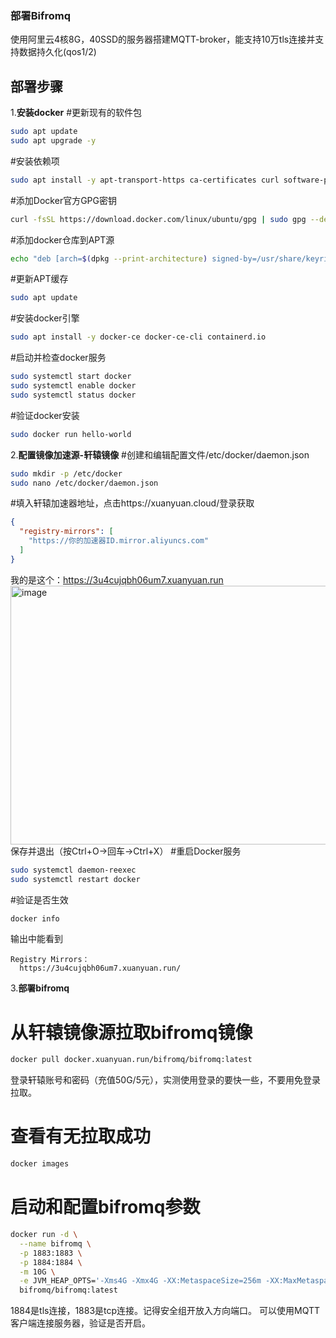### 部署Bifromq

使用阿里云4核8G，40SSD的服务器搭建MQTT-broker，能支持10万tls连接并支持数据持久化(qos1/2)

## 部署步骤

1.__安装docker__
#更新现有的软件包
```bash
sudo apt update
sudo apt upgrade -y
```
#安装依赖项
```bash
sudo apt install -y apt-transport-https ca-certificates curl software-properties-common
```
#添加Docker官方GPG密钥
```bash
curl -fsSL https://download.docker.com/linux/ubuntu/gpg | sudo gpg --dearmor -o /usr/share/keyrings/docker-archive-keyring.gpg
```
#添加docker仓库到APT源
```bash
echo "deb [arch=$(dpkg --print-architecture) signed-by=/usr/share/keyrings/docker-archive-keyring.gpg] https://download.docker.com/linux/ubuntu $(lsb_release -cs) stable" | sudo tee /etc/apt/sources.list.d/docker.list > /dev/null
```
#更新APT缓存
```bash
sudo apt update
```
#安装docker引擎
```bash
sudo apt install -y docker-ce docker-ce-cli containerd.io
```
#启动并检查docker服务
```bash
sudo systemctl start docker
sudo systemctl enable docker
sudo systemctl status docker
```
#验证docker安装
```bash
sudo docker run hello-world
```
2.__配置镜像加速源-轩辕镜像__
#创建和编辑配置文件/etc/docker/daemon.json
```bash
sudo mkdir -p /etc/docker
sudo nano /etc/docker/daemon.json
```
#填入轩辕加速器地址，点击https://xuanyuan.cloud/登录获取
```json
{
  "registry-mirrors": [
    "https://你的加速器ID.mirror.aliyuncs.com"
  ]
}
```
我的是这个：https://3u4cujqbh06um7.xuanyuan.run
<img width="2176" height="414" alt="image" src="https://github.com/user-attachments/assets/e214232a-320b-417f-ad5f-e4d7795b2554" />
保存并退出（按Ctrl+O->回车->Ctrl+X）
#重启Docker服务
```bash
sudo systemctl daemon-reexec
sudo systemctl restart docker
```
#验证是否生效
```bash
docker info
```
输出中能看到
```nginx
Registry Mirrors：
  https://3u4cujqbh06um7.xuanyuan.run/
```
3.__部署bifromq__
# 从轩辕镜像源拉取bifromq镜像
```bash
docker pull docker.xuanyuan.run/bifromq/bifromq:latest
```
登录轩辕账号和密码（充值50G/5元），实测使用登录的要快一些，不要用免登录拉取。

# 查看有无拉取成功
```bash
docker images
```

# 启动和配置bifromq参数
```bash
docker run -d \
  --name bifromq \
  -p 1883:1883 \
  -p 1884:1884 \
  -m 10G \
  -e JVM_HEAP_OPTS='-Xms4G -Xmx4G -XX:MetaspaceSize=256m -XX:MaxMetaspaceSize=512m -XX:MaxDirectMemorySize=4G' \
  bifromq/bifromq:latest
```
1884是tls连接，1883是tcp连接。记得安全组开放入方向端口。
可以使用MQTT客户端连接服务器，验证是否开启。

# 
